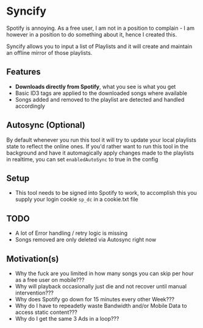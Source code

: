 # Syncify

Spotify is annoying. As a free user, I am not in a position to complain - I am however in a position to do something about it, hence I created this.

Syncify allows you to input a list of Playlists and it will create and maintain an offline mirror of those playlists.

## Features

- **Downloads directly from Spotify**, what you see is what you get
- Basic ID3 tags are applied to the downloaded songs where available
- Songs added and removed to the playlist are detected and handled accordingly

## Autosync (Optional)

By default whenever you run this tool it will try to update your local playlists state to reflect the online ones. If you'd rather want to run this tool in the background and have it automagically apply changes made to the playlists in realtime, you can set `enabledAutoSync` to true in the config

## Setup

- This tool needs to be signed into Spotify to work, to accomplish this you supply your login cookie `sp_dc` in a cookie.txt file

## TODO

- A lot of Error handling / retry logic is missing
- Songs removed are only deleted via Autosync right now

## Motivation(s)

- Why the fuck are you limited in how many songs you can skip per hour as a free user on mobile???
- Why will playback occasionally just die and not recover until manual intervention???
- Why does Spotify go down for 15 minutes every other Week???
- Why do I have to repeadetly waste Bandwidth and/or Mobile Data to access static content???
- Why do I get the same 3 Ads in a loop???